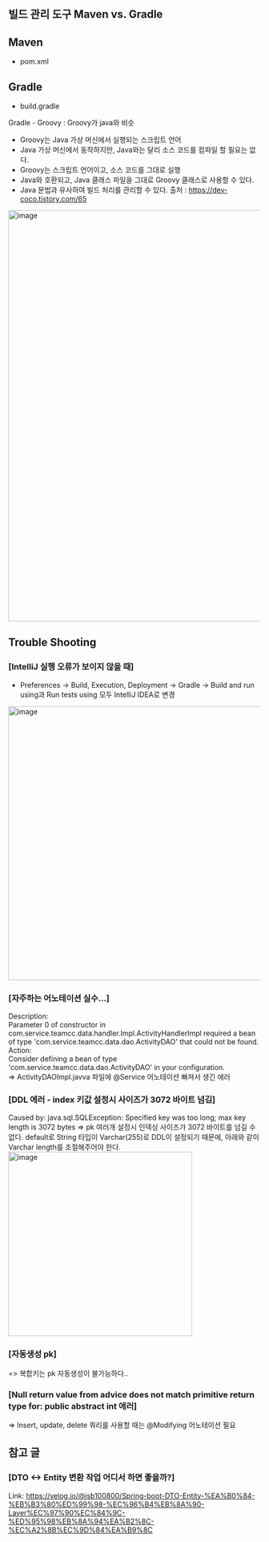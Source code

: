 ## 빌드 관리 도구 Maven vs. Gradle
## Maven
- pom.xml

## Gradle
- build.gradle

Gradle - Groovy : Groovy가 java와 비슷   
- Groovy는 Java 가상 머신에서 실행되는 스크립트 언어
- Java 가상 머신에서 동작하지만, Java와는 달리 소스 코드를 컴파일 할 필요는 없다.
- Groovy는 스크립트 언어이고, 소스 코드를 그대로 실행
- Java와 호환되고, Java 클래스 파일을 그대로 Groovy 클래스로 사용할 수 있다.
- Java 문법과 유사하여 빌드 처리를 관리할 수 있다.
출처 : https://dev-coco.tistory.com/65

<img width="820" alt="image" src="https://github.com/YeJi222/Ver2.0/assets/70511859/0e030e74-b1ca-4d50-9872-04ca01840eff">

## Trouble Shooting
### [IntelliJ 실행 오류가 보이지 않을 때]    
- Preferences -> Build, Execution, Deployment -> Gradle -> Build and run using과 Run tests using 모두 IntelliJ IDEA로 변경
<img width="546" alt="image" src="https://github.com/YeJi222/Ver2.0/assets/70511859/c9d36086-8c49-4ce6-bd0d-236eccaab516">

### [자주하는 어노테이션 실수...]
Description:   
Parameter 0 of constructor in com.service.teamcc.data.handler.Impl.ActivityHandlerImpl required a bean of type 'com.service.teamcc.data.dao.ActivityDAO' that could not be found.   
Action:   
Consider defining a bean of type 'com.service.teamcc.data.dao.ActivityDAO' in your configuration.   
=> ActivityDAOImpl.javva 파일에 @Service 어노테이션 빠져서 생긴 에러

### [DDL 에러 - index 키값 설정시 사이즈가 3072 바이트 넘김]
Caused by: java.sql.SQLException: Specified key was too long; max key length is 3072 bytes
=> pk 여러개 설정시 인덱싱 사이즈가 3072 바이트를 넘길 수 없다. default로 String 타입이 Varchar(255)로 DDL이 설정되기 때문에, 아래와 같이 Varchar length를 조절해주어야 한다.   
<img width="367" alt="image" src="https://github.com/YeJi222/Ver2.0/assets/70511859/5d77f29e-d0e4-46e8-85ab-c3cc472c4186">

### [자동생성 pk]
=> 복합키는 pk 자동생성이 불가능하다..

### [Null return value from advice does not match primitive return type for: public abstract int 에러]
=> Insert, update, delete 쿼리를 사용할 때는 @Modifying 어노테이션 필요 

## 참고 글
### [DTO <-> Entity 변환 작업 어디서 하면 좋을까?]
Link: https://velog.io/@jsb100800/Spring-boot-DTO-Entity-%EA%B0%84-%EB%B3%80%ED%99%98-%EC%96%B4%EB%8A%90-Layer%EC%97%90%EC%84%9C-%ED%95%98%EB%8A%94%EA%B2%8C-%EC%A2%8B%EC%9D%84%EA%B9%8C     

